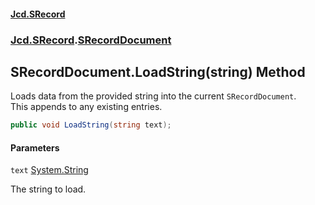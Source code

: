 #### [Jcd.SRecord](index.md 'index')
### [Jcd.SRecord](Jcd.SRecord.md 'Jcd.SRecord').[SRecordDocument](Jcd.SRecord.SRecordDocument.md 'Jcd.SRecord.SRecordDocument')

## SRecordDocument.LoadString(string) Method

Loads data from the provided string into the current  `SRecordDocument`.  
This appends to any existing entries.

```csharp
public void LoadString(string text);
```
#### Parameters

<a name='Jcd.SRecord.SRecordDocument.LoadString(string).text'></a>

`text` [System.String](https://docs.microsoft.com/en-us/dotnet/api/System.String 'System.String')

The string to load.